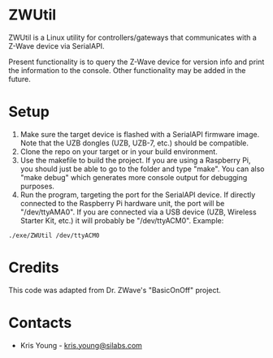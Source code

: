 # ZWUtil
ZWUtil is a Linux utility for controllers/gateways that communicates with a Z-Wave device via SerialAPI.

Present functionality is to query the Z-Wave device for version info and print the information to the console. Other functionality may be added in the future.

# Setup
   1. Make sure the target device is flashed with a SerialAPI firmware image. Note that the UZB dongles (UZB, UZB-7, etc.) should be compatible.
   2. Clone the repo on your target or in your build environment.
   3. Use the makefile to build the project. If you are using a Raspberry Pi, you should just be able to go to the folder and type "make". You can also "make debug" which generates more console output for debugging purposes.
   4. Run the program, targeting the port for the SerialAPI device. If directly connected to the Raspberry Pi hardware unit, the port will be "/dev/ttyAMA0". If you are connected via a USB device (UZB, Wireless Starter Kit, etc.) it will probably be "/dev/ttyACM0". Example:
```
./exe/ZWUtil /dev/ttyACM0
```

# Credits
This code was adapted from Dr. ZWave's "BasicOnOff" project.

# Contacts
- Kris Young - kris.young@silabs.com
